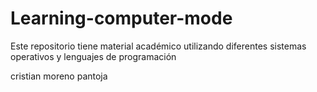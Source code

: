 # Learning-computer-mode
Este repositorio tiene material académico utilizando diferentes sistemas operativos y lenguajes de programación 

cristian moreno pantoja
